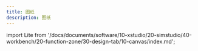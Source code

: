 ```yaml
---
title: 图纸
description: 图纸
---
```


import Lite from '/docs/documents/software/10-xstudio/20-simstudio/40-workbench/20-function-zone/30-design-tab/10-canvas/index.md';

<Lite />